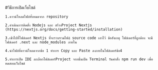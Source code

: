 #วิธีการเปิดเว็บไซต์

```1.ดาวน์โหลดไฟล์ทั้งหมดจาก repository ```

 ```2.ดำเนินการติดตั้ง Nodejs และ สร้างProject Nextjs (https://nextjs.org/docs/getting-started/installation) ```
 
 ```3.เข้าไปที่โฟล์เดอร์ Nextjs ที่จะรวบรวมไฟล์ฺ source code เอาไว้ ข้อสังเกตุ โฟล์เดอร์ที่ถูกต้อง จะมี โฟล์เดอร์ .next และ node_modules ภายใน ```
 
 ```4.นำไฟล์ที่ดาวน์โหลดจากข้อ 1 ทำการ Copy และ Paste ลงภายในโฟล์เดอร์ข้อ4 ```

 ```5.ทำการเปิด IDE ละเลือกโฟล์เดอร์Project จากนั้นเปิด Terminal รันคำสั่ง npm run dev เพื่อทดสอบเว็บไซต์ ```
